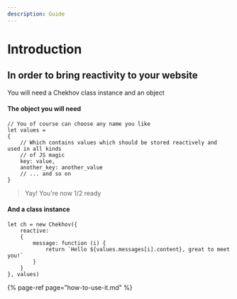 ```yaml
---
description: Guide
---
```


# Introduction

## In order to bring reactivity to your website

You will need a  Chekhov class instance and an object

#### The object you will need

```text
// You of course can choose any name you like
let values = 
{
    // Which contains values which should be stored reactively and used in all kinds
    // of JS magic
    key: value,
    another_key: another_value
    // ... and so on
}
```

> Yay! You're now 1/2  ready

####  And a class instance

```text
let ch = new Chekhov({
    reactive:
    {
        message: function (i) {
            return `Hello ${values.messages[i].content}, great to meet you!`
        }
    }
}, values)
```

{% page-ref page="how-to-use-it.md" %}

